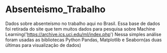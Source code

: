# Absenteismo_Trabalho

Dados sobre absenteísmo no trabalho aqui no Brasil. Essa base de dados foi retirada do site que tem muitos dados para pesquisa sobre Machine Learning('https://archive.ics.uci.edu/ml/index.php')
Nessa simples análise foram usadas as bibliotecas Python Pandas, Matplotlib e Seaborn(as duas últimas para visualização de dados) 
